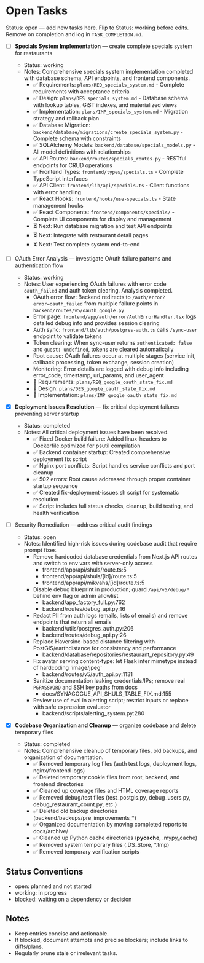 # Open Tasks

Status: open — add new tasks here. Flip to Status: working before edits. Remove on completion and log in `TASK_COMPLETION.md`.

* [ ] **Specials System Implementation** — create complete specials system for restaurants

  * Status: working
  * Notes: Comprehensive specials system implementation completed with database schema, API endpoints, and frontend components.
    - ✅ Requirements: `plans/REQ_specials_system.md` - Complete requirements with acceptance criteria
    - ✅ Design: `plans/DES_specials_system.md` - Database schema with lookup tables, GiST indexes, and materialized views
    - ✅ Implementation: `plans/IMP_specials_system.md` - Migration strategy and rollback plan
    - ✅ Database Migration: `backend/database/migrations/create_specials_system.py` - Complete schema with constraints
    - ✅ SQLAlchemy Models: `backend/database/specials_models.py` - All model definitions with relationships
    - ✅ API Routes: `backend/routes/specials_routes.py` - RESTful endpoints for CRUD operations
    - ✅ Frontend Types: `frontend/types/specials.ts` - Complete TypeScript interfaces
    - ✅ API Client: `frontend/lib/api/specials.ts` - Client functions with error handling
    - ✅ React Hooks: `frontend/hooks/use-specials.ts` - State management hooks
    - ✅ React Components: `frontend/components/specials/` - Complete UI components for display and management
    - ⏳ Next: Run database migration and test API endpoints
    - ⏳ Next: Integrate with restaurant detail pages
    - ⏳ Next: Test complete system end-to-end

* [ ] OAuth Error Analysis — investigate OAuth failure patterns and authentication flow

  * Status: working
  * Notes: User experiencing OAuth failures with error code `oauth_failed` and auth token clearing. Analysis completed.
    - OAuth error flow: Backend redirects to `/auth/error?error=oauth_failed` from multiple failure points in `backend/routes/v5/oauth_google.py`
    - Error page: `frontend/app/auth/error/AuthErrorHandler.tsx` logs detailed debug info and provides session clearing
    - Auth sync: `frontend/lib/auth/postgres-auth.ts` calls `/sync-user` endpoint to validate tokens
    - Token clearing: When sync-user returns `authenticated: false` and `guest: undefined`, tokens are cleared automatically
    - Root cause: OAuth failures occur at multiple stages (service init, callback processing, token exchange, session creation)
    - Monitoring: Error details are logged with debug info including error_code, timestamp, url_params, and user_agent
    - 📄 Requirements: `plans/REQ_google_oauth_state_fix.md`
    - 📄 Design: `plans/DES_google_oauth_state_fix.md`
    - 📄 Implementation: `plans/IMP_google_oauth_state_fix.md`

* [x] **Deployment Issues Resolution** — fix critical deployment failures preventing server startup

  * Status: completed
  * Notes: All critical deployment issues have been resolved.
    - ✅ Fixed Docker build failure: Added linux-headers to Dockerfile.optimized for psutil compilation
    - ✅ Backend container startup: Created comprehensive deployment fix script
    - ✅ Nginx port conflicts: Script handles service conflicts and port cleanup
    - ✅ 502 errors: Root cause addressed through proper container startup sequence
    - ✅ Created fix-deployment-issues.sh script for systematic resolution
    - ✅ Script includes full status checks, cleanup, build testing, and health verification

* [ ] Security Remediation — address critical audit findings

  * Status: open
  * Notes: Identified high-risk issues during codebase audit that require prompt fixes.
    - Remove hardcoded database credentials from Next.js API routes and switch to env vars with server-only access
      - frontend/app/api/shuls/route.ts:5
      - frontend/app/api/shuls/[id]/route.ts:5
      - frontend/app/api/mikvahs/[id]/route.ts:5
    - Disable debug blueprint in production; guard `/api/v5/debug/*` behind env flag or admin allowlist
      - backend/app_factory_full.py:762
      - backend/routes/debug_api.py:16
    - Redact PII from auth logs (emails, lists of emails) and remove endpoints that return all emails
      - backend/utils/postgres_auth.py:206
      - backend/routes/debug_api.py:26
    - Replace Haversine-based distance filtering with PostGIS/earthdistance for consistency and performance
      - backend/database/repositories/restaurant_repository.py:49
    - Fix avatar serving content-type: let Flask infer mimetype instead of hardcoding 'image/jpeg'
      - backend/routes/v5/auth_api.py:1131
    - Sanitize documentation leaking credentials/IPs; remove real `PGPASSWORD` and SSH key paths from docs
      - docs/SYNAGOGUE_API_SHULS_TABLE_FIX.md:155
    - Review use of eval in alerting script; restrict inputs or replace with safe expression evaluator
      - backend/scripts/alerting_system.py:280




* [x] **Codebase Organization and Cleanup** — organize codebase and delete temporary files

  * Status: completed
  * Notes: Comprehensive cleanup of temporary files, old backups, and organization of documentation.
    - ✅ Removed temporary log files (auth test logs, deployment logs, nginx/frontend logs)
    - ✅ Deleted temporary cookie files from root, backend, and frontend directories
    - ✅ Cleaned up coverage files and HTML coverage reports
    - ✅ Removed debug/test files (test_postgis.py, debug_users.py, debug_restaurant_count.py, etc.)
    - ✅ Deleted old backup directories (backend/backups/pre_improvements_*)
    - ✅ Organized documentation by moving completed reports to docs/archive/
    - ✅ Cleaned up Python cache directories (__pycache__, .mypy_cache)
    - ✅ Removed system temporary files (.DS_Store, *.tmp)
    - ✅ Removed temporary verification scripts

## Status Conventions
- open: planned and not started
- working: in progress
- blocked: waiting on a dependency or decision

## Notes
- Keep entries concise and actionable.
- If blocked, document attempts and precise blockers; include links to diffs/plans.
- Regularly prune stale or irrelevant tasks.
